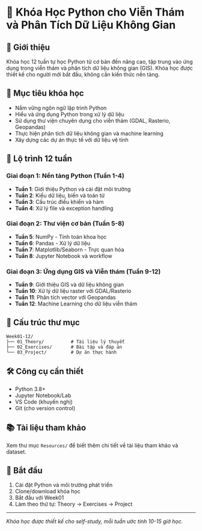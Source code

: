 # 🐍 Khóa Học Python cho Viễn Thám và Phân Tích Dữ Liệu Không Gian

## 📖 Giới thiệu

Khóa học 12 tuần tự học Python từ cơ bản đến nâng cao, tập trung vào ứng dụng trong viễn thám và phân tích dữ liệu không gian (GIS). Khóa học được thiết kế cho người mới bắt đầu, không cần kiến thức nền tảng.

## 🎯 Mục tiêu khóa học

- Nắm vững ngôn ngữ lập trình Python
- Hiểu và ứng dụng Python trong xử lý dữ liệu
- Sử dụng thư viện chuyên dụng cho viễn thám (GDAL, Rasterio, Geopandas)
- Thực hiện phân tích dữ liệu không gian và machine learning
- Xây dựng các dự án thực tế với dữ liệu vệ tinh

## 📅 Lộ trình 12 tuần

### Giai đoạn 1: Nền tảng Python (Tuần 1-4)

- **Tuần 1**: Giới thiệu Python và cài đặt môi trường
- **Tuần 2**: Kiểu dữ liệu, biến và toán tử
- **Tuần 3**: Cấu trúc điều khiển và hàm
- **Tuần 4**: Xử lý file và exception handling

### Giai đoạn 2: Thư viện cơ bản (Tuần 5-8)

- **Tuần 5**: NumPy - Tính toán khoa học
- **Tuần 6**: Pandas - Xử lý dữ liệu
- **Tuần 7**: Matplotlib/Seaborn - Trực quan hóa
- **Tuần 8**: Jupyter Notebook và workflow

### Giai đoạn 3: Ứng dụng GIS và Viễn thám (Tuần 9-12)

- **Tuần 9**: Giới thiệu GIS và dữ liệu không gian
- **Tuần 10**: Xử lý dữ liệu raster với GDAL/Rasterio
- **Tuần 11**: Phân tích vector với Geopandas
- **Tuần 12**: Machine Learning cho dữ liệu viễn thám

## 📁 Cấu trúc thư mục

```
Week01-12/
├── 01_Theory/          # Tài liệu lý thuyết
├── 02_Exercises/       # Bài tập và đáp án
└── 03_Project/         # Dự án thực hành
```

## 🛠️ Công cụ cần thiết

- Python 3.8+
- Jupyter Notebook/Lab
- VS Code (khuyến nghị)
- Git (cho version control)

## 📚 Tài liệu tham khảo

Xem thư mục `Resources/` để biết thêm chi tiết về tài liệu tham khảo và dataset.

## 🚀 Bắt đầu

1. Cài đặt Python và môi trường phát triển
2. Clone/download khóa học
3. Bắt đầu với Week01
4. Làm theo thứ tự: Theory → Exercises → Project

---

_Khóa học được thiết kế cho self-study, mỗi tuần ước tính 10-15 giờ học._
